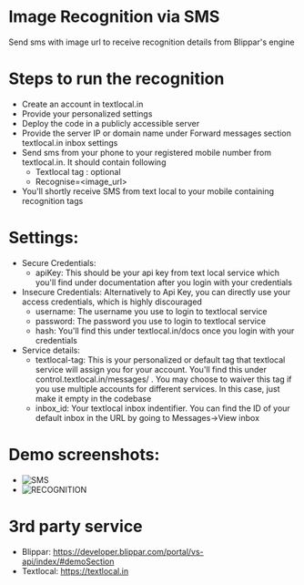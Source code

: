 # Image Recognition via SMS
Send sms with image url to receive recognition details from Blippar's engine

# Steps to run the recognition
* Create an account in textlocal.in
* Provide your personalized settings
* Deploy the code in a publicly accessible server
* Provide the server IP or domain name under Forward messages section textlocal.in inbox settings
* Send sms from your phone to your registered mobile number from textlocal.in. It should contain following
  * Textlocal tag : optional
  * Recognise=<image_url>
* You'll shortly receive SMS from text local to your mobile containing recognition tags

# Settings:
* Secure Credentials:
  * apiKey: This should be your api key from text local service which you'll find under documentation after you login with your credentials
* Insecure Credentials: Alternatively to Api Key, you can directly use your access credentials, which is highly discouraged
  * username: The username you use to login to textlocal service
  * password: The password you use to login to textlocal service
  * hash: You'll find this under textlocal.in/docs once you login with your credentials 
* Service details:
  * textlocal-tag: This is your personalized or default tag that textlocal service will assign you for your account. You'll find this under control.textlocal.in/messages/ . You may choose to waiver this tag if you use multiple accounts for different services. In this case, just make it empty in the codebase
  * inbox_id: Your textlocal inbox indentifier. You can find the ID of your default inbox in the URL by going to Messages->View inbox 
  
# Demo screenshots:
* ![SMS](https://goo.gl/Ffk7gJ "Sending SMS to textlocal number")
* ![RECOGNITION](https://goo.gl/X3jp8q "Receiving recognition details in message")


# 3rd party service
* Blippar: https://developer.blippar.com/portal/vs-api/index/#demoSection
* Textlocal: https://textlocal.in
